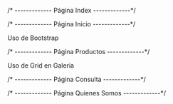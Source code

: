 /* -------------  Página Index  -------------*/



/* -------------  Página Inicio  -------------*/

Uso de Bootstrap

/* -------------  Página Productos  -------------*/

Uso de Grid en Galeria

/* -------------  Página Consulta  -------------*/


/* -------------  Página Quienes Somos  -------------*/

